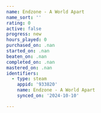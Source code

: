 ```yaml
---
name: Endzone - A World Apart
name_sort: ''
rating: 0
active: false
progress: new
hours_played: 0
purchased_on: .nan
started_on: .nan
beaten_on: .nan
completed_on: .nan
mastered_on: .nan
identifiers:
  - type: steam
    appid: '933820'
    name: Endzone - A World Apart
    synced_on: '2024-10-10'

---
```

